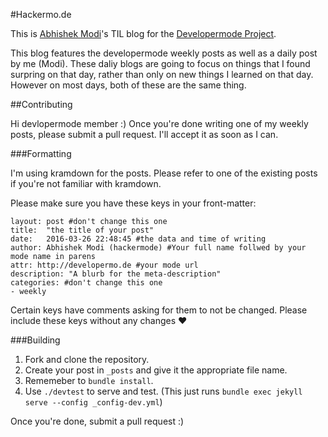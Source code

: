 #Hackermo.de

This is [Abhishek Modi](https://github.com/modi95)'s TIL blog for the [Developermode Project](http://developermo.de). 

This blog features the developermode weekly posts as well as a daily post by me (Modi). These daliy blogs are going to focus on things that I found surpring on that day, rather than only on new things I learned on that day. However on most days, both of these are the same thing.

##Contributing

Hi devlopermode member :) Once you're done writing one of my weekly posts, please submit a pull request. I'll accept it as soon as I can.

###Formatting

I'm using kramdown for the posts. Please refer to one of the existing posts if you're not familiar with kramdown.

Please make sure you have these keys in your front-matter:

```
layout: post #don't change this one 
title:  "the title of your post"
date:   2016-03-26 22:48:45 #the data and time of writing
author: Abhishek Modi (hackermode) #Your full name follwed by your mode name in parens
attr: http://developermo.de #your mode url
description: "A blurb for the meta-description"
categories: #don't change this one
- weekly
```

Certain keys have comments asking for them to not be changed. Please include these keys without any changes :heart:

###Building

1. Fork and clone the repository. 
2. Create your post in ```_posts``` and give it the appropriate file name.
3. Rememeber to ```bundle install```.
4. Use ```./devtest``` to serve and test. (This just runs ```bundle exec jekyll serve --config _config-dev.yml```)

Once you're done, submit a pull request :)

